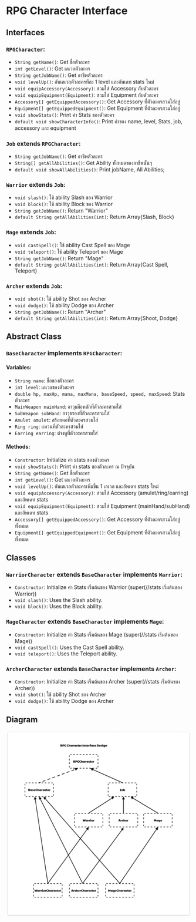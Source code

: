 # RPG Character Interface

## Interfaces

### `RPGCharacter`:
- `String getName()`: Get ชื่อตัวละคร
- `int getLevel()`: Get เลเวลตัวละคร
- `String getJobName()`: Get อาชีพตัวละคร
- `void levelUp()`: อัพเลเวลตัวละครทีละ 1 level และอัพเดท stats ใหม่
- `void equipAccessory(Accessory)`: สวมใส่ Accessory กับตัวละคร
- `void equipEquipment(Equipment)`: สวมใส่ Equipment กับตัวละคร
- `Accessory[] getEquippedAccessory()`: Get Accessory ที่ตัวละครสวมใส่อยู่
- `Equipment[] getEquippedEquipment()`: Get Equipment ที่ตัวละครสวมใส่อยู่
- `void showStats()`: Print ค่า Stats ของตัวละคร
- `default void showCharacterInfo()`: Print ค่าของ name, level, Stats, job, accessory และ equipment

### `Job` extends `RPGCharacter`:
- `String getJobName()`: Get อาชีพตัวละคร
- `String[] getAllAbilities()`: Get Ability ทั้งหมดของอาชีพนั้นๆ
- `default void showAllAbilities()`: Print jobName, All Abilities;

### `Warrior` extends `Job`:
- `void slash()`: ใช้ ability Slash ของ Warrior
- `void block()`: ใช้ ability Block ของ Warrior
- `String getJobName()`: Return "Warrior"
- `default String getAllAbilities(int)`: Return Array{Slash, Block}


### `Mage` extends `Job`:
- `void castSpell()`: ใช้ ability Cast Spell ของ Mage
- `void teleport()`: ใช้ ability Teleport ของ Mage
- `String getJobName()`: Return "Mage"
- `default String getAllAbilities(int)`: Return Array{Cast Spell, Teleport}

### `Archer` extends `Job`:
- `void shot()`: ใช้ ability Shot ของ Archer
- `void dodge()`: ใช้ ability Dodge ของ Archer
- `String getJobName()`: Return "Archer"
- `default String getAllAbilities(int)`: Return Array{Shoot, Dodge}


## Abstract Class

### `BaseCharacter` implements `RPGCharacter`:
#### Variables:
- `String name`: ชื่อของตัวละคร
- `int level`: เลเวลของตัวละคร
- `double hp, maxHp, mana, maxMana, baseSpeed, speed, maxSpeed`: Stats ตัวละคร 
- `MainWeapon mainHand`: อาวุธมือหลักที่ตัวละครสวมใส่
- `SubWeapon subHand`: อาวุธรองที่ตัวละครสวมใส่
- `Amulet amulet`: สร้อยคอที่ตัวละครสวมใส่
- `Ring ring`: แหวนที่ตัวละครสวมใส่
- `Earring earring`: ต่างหูที่ตัวละครสวมใส่

#### Methods:
- `Constructor`: Initialize ค่า stats ของตัวละคร
- `void showStats()`: Print ค่า stats ของตัวละคร ณ ปัจจุบัน
- `String getName()`: Get ชื่อตัวละคร
- `int getLevel()`: Get เลเวลตัวละคร
- `void levelUp()`: อัพเลเวลตัวละครเพิ่มขึ้น 1 เลเวล และอัพเดท stats ใหม่
- `void equipAccessory(Accessory)`: สวมใส่ Accessory (amulet/ring/earring) และอัพเดท stats
- `void equipEquipment(Equipment)`: สวมใส่ Equipment (mainHand/subHand) และอัพเดท stats 
- `Accessory[] getEquippedAccessory()`: Get Accessory ที่ตัวละครสวมใส่อยู่ทั้งหมด
- `Equipment[] getEquippedEquipment()`: Get Equipment ที่ตัวละครสวมใส่อยู่ทั้งหมด
## Classes

### `WarriorCharacter` extends `BaseCharacter` implements `Warrior`:
- `Constructor`: Initialize ค่า Stats เริ่มต้นของ Warrior (super(//stats เริ่มต้นของ Warrior))
- `void slash()`: Uses the Slash ability.
- `void block()`: Uses the Block ability.

### `MageCharacter` extends `BaseCharacter` implements `Mage`:
- `Constructor`:  Initialize ค่า Stats เริ่มต้นของ Mage (super(//stats เริ่มต้นของ Mage))
- `void castSpell()`: Uses the Cast Spell ability.
- `void teleport()`: Uses the Teleport ability.

### `ArcherCharacter` extends `BaseCharacter` implements `Archer`:
- `Constructor`: Initialize ค่า Stats เริ่มต้นของ Archer (super(//stats เริ่มต้นของ Archer))
- `void shot()`: ใช้ ability Shot ของ Archer
- `void dodge()`: ใช้ ability Dodge ของ Archer

## Diagram
![Local Image](RPGCharacterInterfaceDiagram.png)
